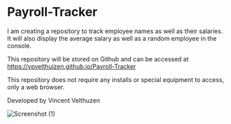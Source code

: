 # Payroll-Tracker

I am creating a repository to track employee names as well as their salaries. It will also display the average salary as well as a random employee in the console.

This repository will be stored on Github and can be accessed at https://vpvelthuizen.github.io/Payroll-Tracker

This repository does not require any installs or special equipment to access, only a web browser.

Developed by Vincent Velthuzen

![Screenshot (1)](https://github.com/VPVelthuizen/Payroll-Tracker/assets/161236862/28262c4c-2c65-4962-b8ab-18d705b8c5d6)
